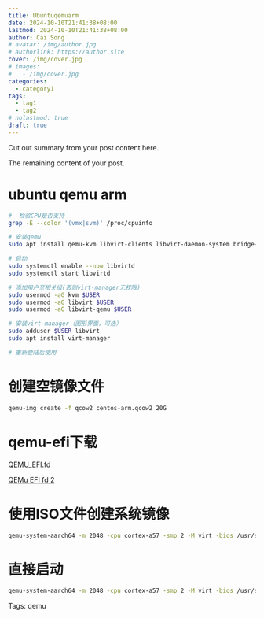 ```yaml
---
title: Ubuntuqemuarm
date: 2024-10-10T21:41:38+08:00
lastmod: 2024-10-10T21:41:38+08:00
author: Cai Song
# avatar: /img/author.jpg
# authorlink: https://author.site
cover: /img/cover.jpg
# images:
#   - /img/cover.jpg
categories:
  - category1
tags:
  - tag1
  - tag2
# nolastmod: true
draft: true
---
```


Cut out summary from your post content here.

<!--more-->

The remaining content of your post.
# ubuntu qemu arm

```bash
#  检验CPU是否支持
grep -E --color '(vmx|svm)' /proc/cpuinfo

# 安装qemu
sudo apt install qemu-kvm libvirt-clients libvirt-daemon-system bridge-utils virtinst libvirt-daemon

# 启动
sudo systemctl enable --now libvirtd
sudo systemctl start libvirtd

# 添加用户至相关组(否则virt-manager无权限)
sudo usermod -aG kvm $USER
sudo usermod -aG libvirt $USER
sudo usermod -aG libvirt-qemu $USER

# 安装virt-manager（图形界面，可选）
sudo adduser $USER libvirt
sudo apt install virt-manager

# 重新登陆后使用
```

# 创建空镜像文件
```bash
qemu-img create -f qcow2 centos-arm.qcow2 20G
```

# qemu-efi下载
[QEMU_EFI.fd](https://releases.linaro.org/reference-platform/enterprise/17.12/uefi/release/qemu-aarch64/QEMU_EFI.fd)

[QEMu EFI fd 2](https://releases.linaro.org/components/kernel/uefi-linaro/16.02/release/qemu64/QEMU_EFI.fd)

# 使用ISO文件创建系统镜像
```bash
qemu-system-aarch64 -m 2048 -cpu cortex-a57 -smp 2 -M virt -bios /usr/share/qemu-efi-aarch64/QEMU_EFI.fd -nographic -drive if=none,file=CentOS-7-aarch64-Minimal-2009.iso,id=cdrom,media=cdrom -device virtio-scsi-device -device scsi-cd,drive=cdrom -drive if=none,file=centos-arm.qcow2,id=hd0 -device virtio-blk-device,drive=hd0 -net nic -net user,hostfwd=tcp::2222-:22
```

# 直接启动
```bash
qemu-system-aarch64 -m 2048 -cpu cortex-a57 -smp 2 -M virt -bios /usr/share/qemu-efi-aarch64/QEMU_EFI.fd -nographic -device virtio-scsi-device -drive if=none,file=centos-arm.qcow2,id=hd0 -device virtio-blk-device,drive=hd0
```

Tags:
  qemu